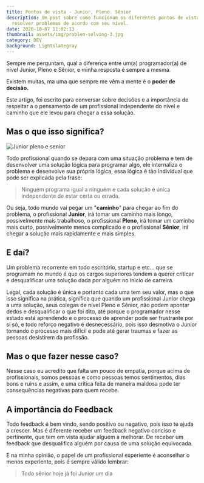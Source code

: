 ```yaml
---
title: Pontos de vista - Junior, Pleno. Sênior
description: Um post sobre como funcionam os diferentes pontos de vista para
  resolver problemas de acordo com seu nível.
date: 2020-10-07 11:02:13
thumbnail: assets/img/problem-solving-3.jpg
category: DEV
background: Lightslategray
---
```

Sempre me perguntam, qual a diferença entre um(a) programador(a) de nível Junior, Pleno e Sênior, e minha resposta é sempre a mesma.

Existem muitas, ma uma que sempre me vêm a mente é o **poder de decisão.** 

Este artigo, foi escrito para conversar sobre decisões e a importância de respeitar a o pensamento de um profissional independente do nível e caminho que ele levou para chegar a essa solução. 

## **Mas o que isso significa?**

![Junior pleno e senior](assets/img/cientista-de-dados-junior-pleno-e-senior.png "Junior pleno e senior")

Todo profissional quando se depara com uma situação problema e tem de desenvolver uma solução lógica para programar algo, ele internaliza o problema e desenvolve sua própria lógica, essa lógica é tão individual que pode ser explicada pela frase:

> Ninguém programa igual a ninguém e cada solução é única independente de estar certa ou errada.

Ou seja, todo mundo vai pegar um "**caminho**" para chegar ao fim do problema, o profissional **Junior**, irá tomar um caminho mais longo, possivelmente mais trabalhoso, o profissional **Pleno**, irá tomar um caminho mais curto, possivelmente menos complicado e o profissional **Sênior**, irá chegar a solução mais rapidamente e mais simples. 

## E daí?

Um problema recorrente em todo escritório, startup e etc... que se programam no mundo é que os cargos superiores tendem a querer criticar e desqualificar uma solução dada por alguém no inicio de carreira. 

Legal, cada solução é única e portanto cada uma tem seu valor, mas o que isso significa na prática, significa que quando um profissional Junior chega a uma solução, seus colegas de nível Pleno e Sênior, não podem apontar dedos e desqualificar o que foi dito, até porque o programador nesse estado está aprendendo e o processo de aprender pode ser frustrante por si só, e todo reforço negativo é desnecessário, pois isso desmotiva o Junior tornando o processo mais difícil e pode até gerar traumas e fazer as pessoas desistirem da profissão.

## Mas o que fazer nesse caso?

Nesse caso eu acredito que falta um pouco de empatia, porque acima de profissionais, somos pessoas e como pessoas temos sentimentos, dias bons e ruins e assim, e uma crítica feita de maneira maldosa pode ter consequências negativas para quem recebe.

## A importância do Feedback 

Todo feedback é bem vindo, sendo positivo ou negativo, pois isso te ajuda a crescer. Mas é diferente receber um feedback negativo conciso e pertinente, que tem em vista ajudar alguém a melhorar. De receber um feedback que desqualifica alguém por causa de uma solução equivocada.

E na minha opinião, o papel de um profissional experiente é aconselhar o menos experiente, pois é sempre válido lembrar:

> Todo sênior hoje já foi Junior um dia